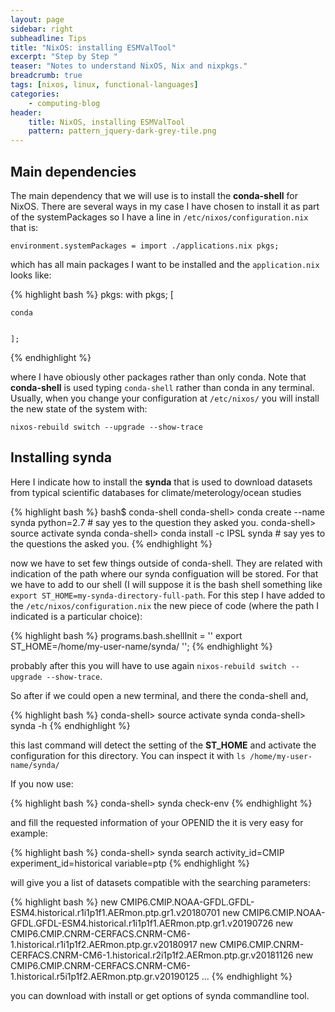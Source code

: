 ```yaml
---
layout: page
sidebar: right
subheadline: Tips
title: "NixOS: installing ESMValTool"
excerpt: "Step by Step "
teaser: "Notes to understand NixOS, Nix and nixpkgs."
breadcrumb: true
tags: [nixos, linux, functional-languages]
categories:
    - computing-blog
header:
    title: NixOS, installing ESMValTool
    pattern: pattern_jquery-dark-grey-tile.png
---
```





## Main dependencies

The main dependency that we will use is to install the **conda-shell** for NixOS. There are several ways in my
case I have chosen to install it as part of the systemPackages so I have a line in `/etc/nixos/configuration.nix` that is:

`environment.systemPackages = import ./applications.nix pkgs;`

which has all main packages I want to be installed and the `application.nix` looks like:


{% highlight bash %}
pkgs: with pkgs; [


    conda
    
    
    ];
{% endhighlight %}

   
where I have obiously other packages rather than only conda. Note that **conda-shell** is used typing `conda-shell` rather than conda in any terminal. Usually, when you change your  configuration at `/etc/nixos/`
you will install the new state of the system with:

`nixos-rebuild switch --upgrade --show-trace`

## Installing synda

Here I indicate how to install the **synda** that is used to download datasets from typical scientific databases for climate/meterology/ocean studies

{% highlight bash %}
bash$ conda-shell
conda-shell> conda create --name synda python=2.7 # say yes to the question they asked you.
conda-shell> source activate synda
conda-shell> conda install -c IPSL synda          # say yes to the questions the asked you.
{% endhighlight %}

now we have to set few things outside of conda-shell. They are related with indication of the path where our synda configuation will be stored. For that we have to add to our shell (I will suppose it is the bash shell something like `export ST_HOME=my-synda-directory-full-path`. For this step I have added to the `/etc/nixos/configuration.nix` the new piece of code (where the path I indicated is a particular choice):

{% highlight bash %}
programs.bash.shellInit =
     ''
     export ST_HOME=/home/my-user-name/synda/
     '';
{% endhighlight %}

probably after this you will have to use again `nixos-rebuild switch --upgrade --show-trace`.

So after if we could open a new terminal, and there the conda-shell and,

{% highlight bash %}
conda-shell> source activate synda
conda-shell> synda -h
{% endhighlight %}

this last command will detect the setting of the **ST_HOME** and activate the configuration for this directory. You can inspect it with `ls /home/my-user-name/synda/`

If you now use:

{% highlight bash %}
conda-shell> synda check-env
{% endhighlight %}

and fill the requested information of your OPENID the it is very easy for example:

{% highlight bash %}
conda-shell> synda search activity_id=CMIP experiment_id=historical  variable=ptp
{% endhighlight %}

will give you a list of datasets compatible with the searching parameters:


{% highlight bash %}
new  CMIP6.CMIP.NOAA-GFDL.GFDL-ESM4.historical.r1i1p1f1.AERmon.ptp.gr1.v20180701
new  CMIP6.CMIP.NOAA-GFDL.GFDL-ESM4.historical.r1i1p1f1.AERmon.ptp.gr1.v20190726
new  CMIP6.CMIP.CNRM-CERFACS.CNRM-CM6-1.historical.r1i1p1f2.AERmon.ptp.gr.v20180917
new  CMIP6.CMIP.CNRM-CERFACS.CNRM-CM6-1.historical.r2i1p1f2.AERmon.ptp.gr.v20181126
new  CMIP6.CMIP.CNRM-CERFACS.CNRM-CM6-1.historical.r5i1p1f2.AERmon.ptp.gr.v20190125
...
{% endhighlight %}

you can download with install or get options of synda commandline tool. 

## 







